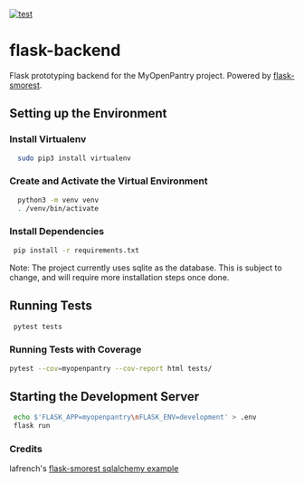 [![test](https://github.com/MyOpenPantry/flask-backend/actions/workflows/test.yml/badge.svg?event=push)](https://github.com/MyOpenPantry/flask-backend/actions/workflows/test.yml)

# flask-backend
Flask prototyping backend for the MyOpenPantry project. Powered by [flask-smorest](https://flask-smorest.readthedocs.io/en/latest/).

## Setting up the Environment

### Install Virtualenv
```bash
  sudo pip3 install virtualenv
```

### Create and Activate the Virtual Environment
```bash
  python3 -m venv venv
  . /venv/bin/activate
```

### Install Dependencies
```bash
 pip install -r requirements.txt
```

Note: The project currently uses sqlite as the database. This is subject to change, and will require more installation steps once done.

## Running Tests
```bash
 pytest tests
```

### Running Tests with Coverage
```bash
pytest --cov=myopenpantry --cov-report html tests/
```

## Starting the Development Server
```bash
 echo $'FLASK_APP=myopenpantry\nFLASK_ENV=development' > .env
 flask run
```

### Credits
lafrench's [flask-smorest sqlalchemy example](https://github.com/lafrech/flask-smorest-sqlalchemy-example)
